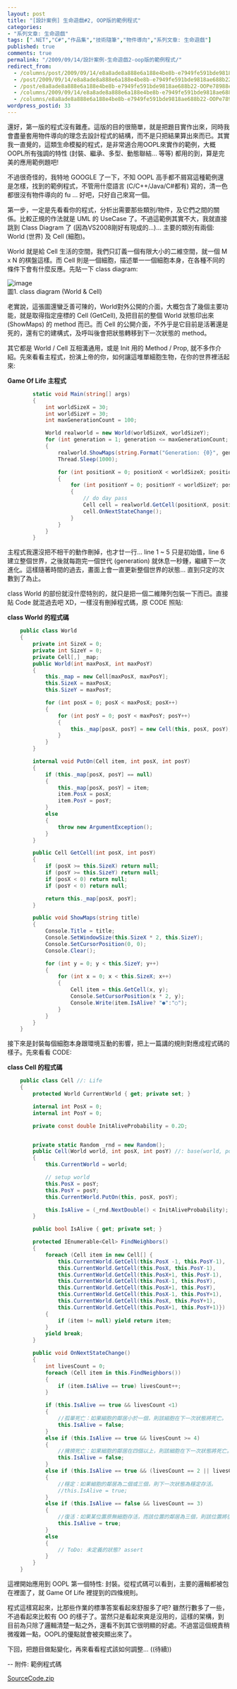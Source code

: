 ```yaml
---
layout: post
title: "[設計案例] 生命遊戲#2, OOP版的範例程式"
categories:
- "系列文章: 生命遊戲"
tags: [".NET","C#","作品集","技術隨筆","物件導向","系列文章: 生命遊戲"]
published: true
comments: true
permalink: "/2009/09/14/設計案例-生命遊戲2-oop版的範例程式/"
redirect_from:
  - /columns/post/2009/09/14/e8a8ade8a888e6a188e4be8b-e7949fe591bde9818ae688b22-OOPe78988e79a84e7af84e4be8be7a88be5bc8f.aspx/
  - /post/2009/09/14/e8a8ade8a888e6a188e4be8b-e7949fe591bde9818ae688b22-OOPe78988e79a84e7af84e4be8be7a88be5bc8f.aspx/
  - /post/e8a8ade8a888e6a188e4be8b-e7949fe591bde9818ae688b22-OOPe78988e79a84e7af84e4be8be7a88be5bc8f.aspx/
  - /columns/2009/09/14/e8a8ade8a888e6a188e4be8b-e7949fe591bde9818ae688b22-OOPe78988e79a84e7af84e4be8be7a88be5bc8f.aspx/
  - /columns/e8a8ade8a888e6a188e4be8b-e7949fe591bde9818ae688b22-OOPe78988e79a84e7af84e4be8be7a88be5bc8f.aspx/
wordpress_postid: 33
---
```


還好，第一版的程式沒有難產。這版的目的很簡單，就是把題目實作出來，同時我會盡量套用物件導向的理念去設計程式的結構，而不是只把結果算出來而已。其實我一直覺的，這類生命模擬的程式，是非常適合用OOPL來實作的範例，大概OOPL所有強調的特性 (封裝、繼承、多型、動態聯結... 等等) 都用的到，算是完美的應用範例題吧! 

不過很奇怪的，我特地 GOOGLE 了一下，不知 OOPL 高手都不屑寫這種範例還是怎樣，找到的範例程式，不管用什麼語言 (C/C++/Java/C#都有) 寫的，清一色都很沒有物件導向的 fu ... 好吧，只好自己來寫一個。

第一步，一定是先看看你的程式，分析出需要那些類別/物件，及它們之間的關係。比較正規的作法就是 UML 的 UseCase 了。不過這範例其實不大，我就直接跳到 Class Diagram 了 (因為VS2008剛好有現成的...)... 主要的類別有兩個: World (世界) 及 Cell (細胞)。

World 就是給 Cell 生活的空間，我們只訂義一個有限大小的二維空間，就一個 M x N 的棋盤這樣。而 Cell 則是一個細胞，描述單一一個細胞本身，在各種不同的條件下會有什麼反應。先貼一下 class diagram:

 

![image](/wp-content/be-files/WindowsLiveWriter/2OOP/38218C71/image.png)   
圖1. class diagram (World & Cell)

老實說，這張圖還蠻乏善可陳的，World對外公開的介面，大概包含了幾個主要功能，就是取得指定座標的 Cell (GetCell), 及把目前的整個 World 狀態印出來 (ShowMaps) 的 method 而已。而 Cell 的公開介面，不外乎是它目前是活著還是死的，還有它的建構式，及呼叫後會把狀態轉移到下一次狀態的 method。

其它都是 World / Cell 互相溝通用，或是 Init 用的 Method / Prop, 就不多作介紹。先來看看主程式，扮演上帝的你，如何讓這堆單細胞生物，在你的世界裡活起來:

**Game Of Life 主程式**

```csharp
        static void Main(string[] args)
        {
            int worldSizeX = 30;
            int worldSizeY = 30;
            int maxGenerationCount = 100;

            World realworld = new World(worldSizeX, worldSizeY);
            for (int generation = 1; generation <= maxGenerationCount; generation++)
            {
                realworld.ShowMaps(string.Format("Generation: {0}", generation));
                Thread.Sleep(1000);

                for (int positionX = 0; positionX < worldSizeX; positionX++)
                {
                    for (int positionY = 0; positionY < worldSizeY; positionY++)
                    {
                        // do day pass
                        Cell cell = realworld.GetCell(positionX, positionY) as Cell;
                        cell.OnNextStateChange();
                    }
                }
            }
        }
```

 

主程式我還沒把不相干的動作刪掉，也才廿一行... line 1 ~ 5 只是初始值，line 6 建立整個世界，之後就每跑完一個世代 (generation) 就休息一秒鍾，繼續下一次進化。這樣隨著時間的過去，畫面上會一直更新整個世界的狀態... 直到只定的次數到了為止。

 

class World 的部份就沒什麼特別的，就只是把一個二維陣列包裝一下而已。直接貼 Code 就混過去吧 XD，一樣沒有刪掉程式碼，原 CODE 照貼:

**class World 的程式碼**
```csharp
    public class World
    {
        private int SizeX = 0;
        private int SizeY = 0;
        private Cell[,] _map;
        public World(int maxPosX, int maxPosY)
        {
            this._map = new Cell[maxPosX, maxPosY];
            this.SizeX = maxPosX;
            this.SizeY = maxPosY;

            for (int posX = 0; posX < maxPosX; posX++)
            {
                for (int posY = 0; posY < maxPosY; posY++)
                {
                    this._map[posX, posY] = new Cell(this, posX, posY);
                }
            }
        }

        internal void PutOn(Cell item, int posX, int posY)
        {
            if (this._map[posX, posY] == null)
            {
                this._map[posX, posY] = item;
                item.PosX = posX;
                item.PosY = posY;
            }
            else
            {
                throw new ArgumentException();
            }
        }

        public Cell GetCell(int posX, int posY)
        {
            if (posX >= this.SizeX) return null;
            if (posY >= this.SizeY) return null;
            if (posX < 0) return null;
            if (posY < 0) return null;

            return this._map[posX, posY];
        }

        public void ShowMaps(string title)
        {
            Console.Title = title;
            Console.SetWindowSize(this.SizeX * 2, this.SizeY);
            Console.SetCursorPosition(0, 0);
            Console.Clear();

            for (int y = 0; y < this.SizeY; y++)
            {
                for (int x = 0; x < this.SizeX; x++)
                {
                    Cell item = this.GetCell(x, y);
                    Console.SetCursorPosition(x * 2, y);
                    Console.Write(item.IsAlive? "●":"○");
                }
            }
        }
    }
```

 

接下來是封裝每個細胞本身跟環境互動的影響，把上一篇講的規則對應成程式碼的樣子。先來看看 CODE:

**class Cell 的程式碼**
```csharp
    public class Cell //: Life
    {
        protected World CurrentWorld { get; private set; }

        internal int PosX = 0;
        internal int PosY = 0;

        private const double InitAliveProbability = 0.2D;


        private static Random _rnd = new Random();
        public Cell(World world, int posX, int posY) //: base(world, posX, posY)
        {
            this.CurrentWorld = world;

            // setup world
            this.PosX = posY;
            this.PosY = posY;
            this.CurrentWorld.PutOn(this, posX, posY);

            this.IsAlive = (_rnd.NextDouble() < InitAliveProbability);
        }

        public bool IsAlive { get; private set; }

        protected IEnumerable<Cell> FindNeighbors()
        {
            foreach (Cell item in new Cell[] {
                this.CurrentWorld.GetCell(this.PosX -1, this.PosY-1),
                this.CurrentWorld.GetCell(this.PosX, this.PosY-1),
                this.CurrentWorld.GetCell(this.PosX+1, this.PosY-1),
                this.CurrentWorld.GetCell(this.PosX-1, this.PosY),
                this.CurrentWorld.GetCell(this.PosX+1, this.PosY),
                this.CurrentWorld.GetCell(this.PosX-1, this.PosY+1),
                this.CurrentWorld.GetCell(this.PosX, this.PosY+1),
                this.CurrentWorld.GetCell(this.PosX+1, this.PosY+1)})
            {
                if (item != null) yield return item;
            }
            yield break;
        }

        public void OnNextStateChange()
        {
            int livesCount = 0;
            foreach (Cell item in this.FindNeighbors())
            {
                if (item.IsAlive == true) livesCount++;
            }

            if (this.IsAlive == true && livesCount <1)
            {
                //孤單死亡：如果細胞的鄰居小於一個，則該細胞在下一次狀態將死亡。
                this.IsAlive = false;
            }
            else if (this.IsAlive == true && livesCount >= 4)
            {
                //擁擠死亡：如果細胞的鄰居在四個以上，則該細胞在下一次狀態將死亡。
                this.IsAlive = false;
            }
            else if (this.IsAlive == true && (livesCount == 2 || livesCount == 3))
            {
                //穩定：如果細胞的鄰居為二個或三個，則下一次狀態為穩定存活。
                //this.IsAlive = true;
            }
            else if (this.IsAlive == false && livesCount == 3)
            {
                //復活：如果某位置原無細胞存活，而該位置的鄰居為三個，則該位置將復活一細胞。
                this.IsAlive = true;
            }
            else
            {
                // ToDo: 未定義的狀態? assert
            }
        }
    }
```

這裡開始應用到 OOPL 第一個特性: 封裝。從程式碼可以看到，主要的邏輯都被包在裡面了，就 Game Of Life 裡提到的四條規則。

程式這樣寫起來，比那些作業的標準答案看起來舒服多了吧? 雖然行數多了一些，不過看起來比較有 OO 的樣子了。當然只是看起來爽是沒用的，這樣的架構，到目前為只除了邏輯清楚一點之外，還看不到其它很明顯的好處。不過當這個規責稍微複雜一點，OOPL的優點就會被突顯出來了。

下回，把題目做點變化，再來看看程式該如何調整…   ((待續))

--
附件: 範例程式碼

[SourceCode.zip](https://github.com/andrew0928/Demo.GameOfLife)
